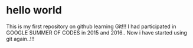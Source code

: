 # hello world
This is my first repository on github
learning Git!!!
I had participated in GOOGLE SUMMER OF CODES in 2015  and 2016..
Now i have started using git again..!!!
